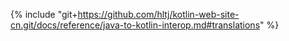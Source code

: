 {% include "git+https://github.com/hltj/kotlin-web-site-cn.git/docs/reference/java-to-kotlin-interop.md#translations" %}
